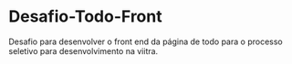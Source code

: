# Desafio-Todo-Front
Desafio para desenvolver o front end da página de todo para o processo seletivo para desenvolvimento na viitra.
